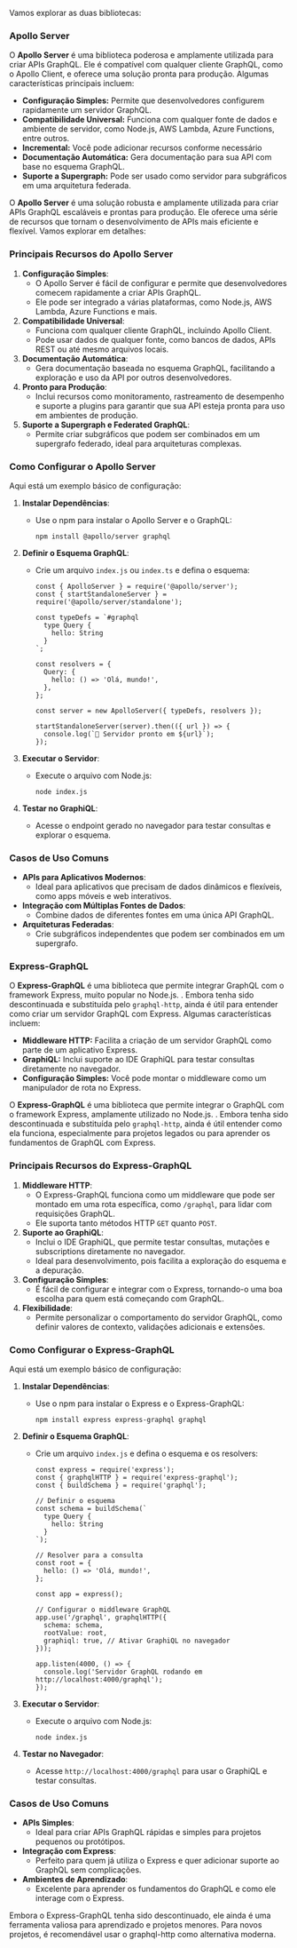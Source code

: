 
Vamos explorar as duas bibliotecas:

### **Apollo Server**

O **Apollo Server** é uma biblioteca poderosa e amplamente utilizada para criar APIs GraphQL. Ele é compatível com qualquer cliente GraphQL, como o Apollo Client, e oferece uma solução pronta para produção. Algumas características principais incluem:

- **Configuração Simples:** Permite que desenvolvedores configurem rapidamente um servidor GraphQL.
- **Compatibilidade Universal:** Funciona com qualquer fonte de dados e ambiente de servidor, como Node.js, AWS Lambda, Azure Functions, entre outros.
- **Incremental:** Você pode adicionar recursos conforme necessário
- **Documentação Automática:** Gera documentação para sua API com base no esquema GraphQL.
- **Suporte a Supergraph:** Pode ser usado como servidor para subgráficos em uma arquitetura federada.

O **Apollo Server** é uma solução robusta e amplamente utilizada para criar APIs GraphQL escaláveis e prontas para produção. Ele oferece uma série de recursos que tornam o desenvolvimento de APIs mais eficiente e flexível. Vamos explorar em detalhes:

### **Principais Recursos do Apollo Server**

1. **Configuração Simples**:
    - O Apollo Server é fácil de configurar e permite que desenvolvedores comecem rapidamente a criar APIs GraphQL.
    - Ele pode ser integrado a várias plataformas, como Node.js, AWS Lambda, Azure Functions e mais.
2. **Compatibilidade Universal**:
    - Funciona com qualquer cliente GraphQL, incluindo Apollo Client.
    - Pode usar dados de qualquer fonte, como bancos de dados, APIs REST ou até mesmo arquivos locais.
3. **Documentação Automática**:
    - Gera documentação baseada no esquema GraphQL, facilitando a exploração e uso da API por outros desenvolvedores.
4. **Pronto para Produção**:
    - Inclui recursos como monitoramento, rastreamento de desempenho e suporte a plugins para garantir que sua API esteja pronta para uso em ambientes de produção.
5. **Suporte a Supergraph e Federated GraphQL**:
    - Permite criar subgráficos que podem ser combinados em um supergrafo federado, ideal para arquiteturas complexas.

### **Como Configurar o Apollo Server**

Aqui está um exemplo básico de configuração:
1. **Instalar Dependências**:
    - Use o npm para instalar o Apollo Server e o GraphQL:

        ```
        npm install @apollo/server graphql
        ```

2. **Definir o Esquema GraphQL**:

    - Crie um arquivo `index.js` ou `index.ts` e defina o esquema:

        ```
        const { ApolloServer } = require('@apollo/server');
        const { startStandaloneServer } = require('@apollo/server/standalone');
        
        const typeDefs = `#graphql
          type Query {
            hello: String
          }
        `;
        
        const resolvers = {
          Query: {
            hello: () => 'Olá, mundo!',
          },
        };
        
        const server = new ApolloServer({ typeDefs, resolvers });
        
        startStandaloneServer(server).then(({ url }) => {
          console.log(`🚀 Servidor pronto em ${url}`);
        });
        ```

3. **Executar o Servidor**:
    - Execute o arquivo com Node.js:

        ```
        node index.js
        ```

4. **Testar no GraphiQL**:
    - Acesse o endpoint gerado no navegador para testar consultas e explorar o esquema.

### **Casos de Uso Comuns**

- **APIs para Aplicativos Modernos**:
    - Ideal para aplicativos que precisam de dados dinâmicos e flexíveis, como apps móveis e web interativos.
- **Integração com Múltiplas Fontes de Dados**:
    - Combine dados de diferentes fontes em uma única API GraphQL.
- **Arquiteturas Federadas**:
    - Crie subgráficos independentes que podem ser combinados em um supergrafo.






### **Express-GraphQL**

O **Express-GraphQL** é uma biblioteca que permite integrar GraphQL com o framework Express, muito popular no Node.js. . Embora tenha sido descontinuada e substituída pelo `graphql-http`, ainda é útil para entender como criar um servidor GraphQL com Express. Algumas características incluem:

- **Middleware HTTP:** Facilita a criação de um servidor GraphQL como parte de um aplicativo Express.
- **GraphiQL:** Inclui suporte ao IDE GraphiQL para testar consultas diretamente no navegador.
- **Configuração Simples:** Você pode montar o middleware como um manipulador de rota no Express.


O **Express-GraphQL** é uma biblioteca que permite integrar o GraphQL com o framework Express, amplamente utilizado no Node.js. . Embora tenha sido descontinuada e substituída pelo `graphql-http`, ainda é útil entender como ela funciona, especialmente para projetos legados ou para aprender os fundamentos de GraphQL com Express.

### **Principais Recursos do Express-GraphQL**

1. **Middleware HTTP**:
    - O Express-GraphQL funciona como um middleware que pode ser montado em uma rota específica, como `/graphql`, para lidar com requisições GraphQL.
    - Ele suporta tanto métodos HTTP `GET` quanto `POST`.
2. **Suporte ao GraphiQL**:
    - Inclui o IDE GraphiQL, que permite testar consultas, mutações e subscriptions diretamente no navegador.
    - Ideal para desenvolvimento, pois facilita a exploração do esquema e a depuração.
3. **Configuração Simples**:
    - É fácil de configurar e integrar com o Express, tornando-o uma boa escolha para quem está começando com GraphQL.
4. **Flexibilidade**:
    - Permite personalizar o comportamento do servidor GraphQL, como definir valores de contexto, validações adicionais e extensões.

### **Como Configurar o Express-GraphQL**

Aqui está um exemplo básico de configuração:
1. **Instalar Dependências**:
    - Use o npm para instalar o Express e o Express-GraphQL:

        ```
        npm install express express-graphql graphql
        ```

2. **Definir o Esquema GraphQL**:
    - Crie um arquivo `index.js` e defina o esquema e os resolvers:

        ```
        const express = require('express');
        const { graphqlHTTP } = require('express-graphql');
        const { buildSchema } = require('graphql');
        
        // Definir o esquema
        const schema = buildSchema(`
          type Query {
            hello: String
          }
        `);
        
        // Resolver para a consulta
        const root = {
          hello: () => 'Olá, mundo!',
        };
        
        const app = express();
        
        // Configurar o middleware GraphQL
        app.use('/graphql', graphqlHTTP({
          schema: schema,
          rootValue: root,
          graphiql: true, // Ativar GraphiQL no navegador
        }));
        
        app.listen(4000, () => {
          console.log('Servidor GraphQL rodando em http://localhost:4000/graphql');
        });
        ```

3. **Executar o Servidor**:
    - Execute o arquivo com Node.js:

        ```
        node index.js
        ```

4. **Testar no Navegador**:
    - Acesse `http://localhost:4000/graphql` para usar o GraphiQL e testar consultas.

### **Casos de Uso Comuns**

- **APIs Simples**:
    - Ideal para criar APIs GraphQL rápidas e simples para projetos pequenos ou protótipos.
- **Integração com Express**:
    - Perfeito para quem já utiliza o Express e quer adicionar suporte ao GraphQL sem complicações.
- **Ambientes de Aprendizado**:
    - Excelente para aprender os fundamentos do GraphQL e como ele interage com o Express.

Embora o Express-GraphQL tenha sido descontinuado, ele ainda é uma ferramenta valiosa para aprendizado e projetos menores. Para novos projetos, é recomendável usar o graphql-http como alternativa moderna.

